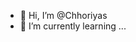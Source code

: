 - 👋 Hi, I’m @Chhoriyas
- 🌱 I’m currently learning ...

<!---
Chhoriyas/Chhoriyas is a ✨ special ✨ repository because its `README.md` (this file) appears on your GitHub profile.
You can click the Preview link to take a look at your changes.
--->
